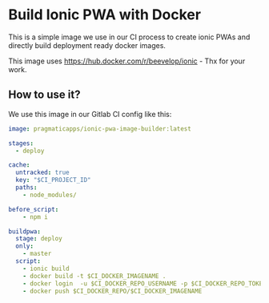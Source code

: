 # Build Ionic PWA with Docker

This is a simple image we use in our CI process to create ionic PWAs and directly build deployment ready docker images.

This image uses https://hub.docker.com/r/beevelop/ionic - Thx for your work.

## How to use it?


We use this image in our Gitlab CI config like this:

```yaml
image: pragmaticapps/ionic-pwa-image-builder:latest

stages:
  - deploy

cache:
  untracked: true
  key: "$CI_PROJECT_ID"
  paths:
    - node_modules/

before_script:
    - npm i

buildpwa:
  stage: deploy
  only:
    - master
  script:
    - ionic build
    - docker build -t $CI_DOCKER_IMAGENAME .
    - docker login  -u $CI_DOCKER_REPO_USERNAME -p $CI_DOCKER_REPO_TOKEN $CI_DOCKER_REPO
    - docker push $CI_DOCKER_REPO/$CI_DOCKER_IMAGENAME
``` 
